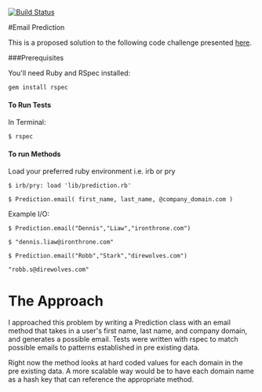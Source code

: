 [![Build Status](https://travis-ci.org/CentroDL/wdi_code_challenge.svg?branch=master)](https://travis-ci.org/CentroDL/wdi_code_challenge)

#Email Prediction

This is a proposed solution to the following code challenge presented [here](https://gist.github.com/h4w5/a4a3747c0368fcdec044).




###Prerequisites

You'll need Ruby and RSpec installed:

`gem install rspec`

#### To Run Tests

In Terminal:

`$ rspec`

#### To run Methods

Load your preferred ruby environment i.e. irb or pry

`$ irb/pry: load 'lib/prediction.rb'`

`$ Prediction.email( first_name, last_name, @company_domain.com )`

Example I/O:

`$ Prediction.email("Dennis","Liaw","ironthrone.com")`

	$ "dennis.liaw@ironthrone.com"

`$ Prediction.email("Robb","Stark","direwolves.com")`

	"robb.s@direwolves.com"

# The Approach

I approached this problem by writing a Prediction class with an email method that takes in a user's first name, last name, and company domain, and generates a possible email. Tests were written with rspec to match possible emails to patterns established in pre existing data.

Right now the method looks at hard coded values for each domain in the pre existing data. A more scalable way would be to have each domain name as a hash key that can reference the appropriate method.


